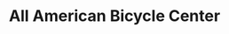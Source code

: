 ---
title: "All American Bicycle Center"
url: /damascus/all-american-bicycle-center/
shop: Fahrrad
---